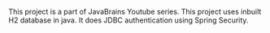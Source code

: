 This project is a part of JavaBrains Youtube series.
This project uses inbuilt H2 database in java. It does JDBC authentication using Spring Security.
